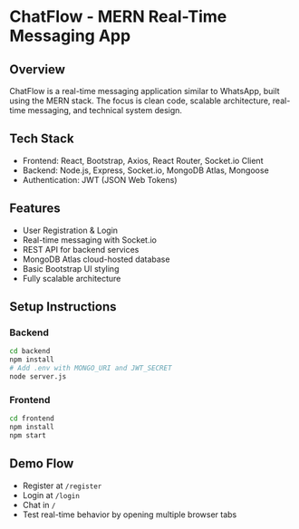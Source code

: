 
# ChatFlow - MERN Real-Time Messaging App

## Overview

ChatFlow is a real-time messaging application similar to WhatsApp, built using the MERN stack. 
The focus is clean code, scalable architecture, real-time messaging, and technical system design.

## Tech Stack

- Frontend: React, Bootstrap, Axios, React Router, Socket.io Client
- Backend: Node.js, Express, Socket.io, MongoDB Atlas, Mongoose
- Authentication: JWT (JSON Web Tokens)

## Features

- User Registration & Login
- Real-time messaging with Socket.io
- REST API for backend services
- MongoDB Atlas cloud-hosted database
- Basic Bootstrap UI styling
- Fully scalable architecture

## Setup Instructions

### Backend

```bash
cd backend
npm install
# Add .env with MONGO_URI and JWT_SECRET
node server.js
```

### Frontend

```bash
cd frontend
npm install
npm start
```

## Demo Flow

- Register at `/register`
- Login at `/login`
- Chat in `/`
- Test real-time behavior by opening multiple browser tabs

